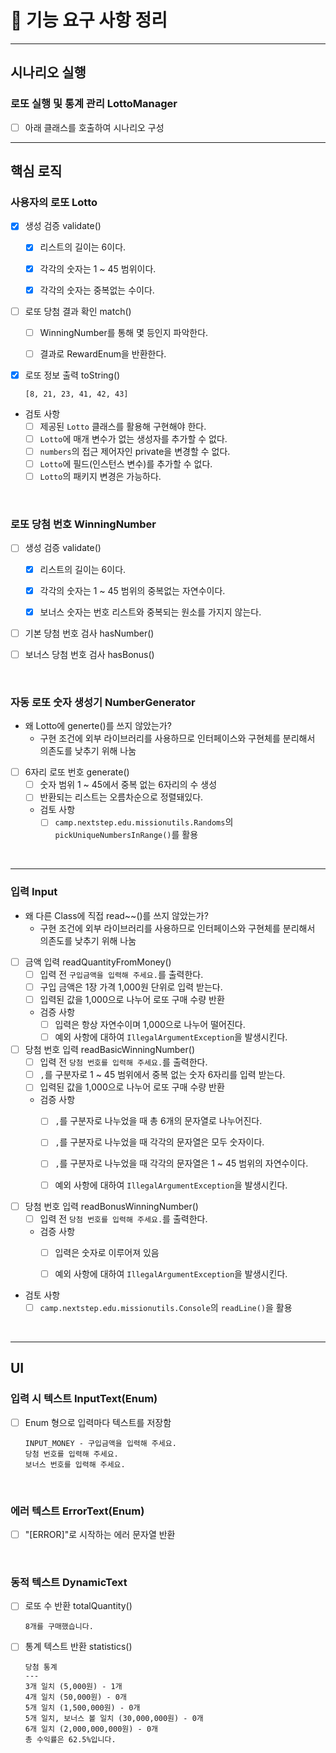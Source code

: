 # 🚀 기능 요구 사항 정리

<hr>

## 시나리오 실행

### 로또 실행 및 통계 관리 LottoManager

- [ ] 아래 클래스를 호출하여 시나리오 구성
  <br/>

<hr>

## 핵심 로직

### 사용자의 로또 Lotto

- [x] 생성 검증 validate()
    - [x] 리스트의 길이는 6이다.
    - [x] 각각의 숫자는 1 ~ 45 범위이다.
    - [x] 각각의 숫자는 중복없는 수이다.


- [ ] 로또 당첨 결과 확인 match()
    - [ ] WinningNumber를 통해 몇 등인지 파악한다.
    - [ ] 결과로 RewardEnum을 반환한다.


- [x] 로또 정보 출력 toString()
    ```
    [8, 21, 23, 41, 42, 43]
    ```

- 검토 사항
    - [ ] 제공된 `Lotto` 클래스를 활용해 구현해야 한다.
    - [ ] `Lotto`에 매개 변수가 없는 생성자를 추가할 수 없다.
    - [ ] `numbers`의 접근 제어자인 private을 변경할 수 없다.
    - [ ] `Lotto`에 필드(인스턴스 변수)를 추가할 수 없다.
    - [ ] `Lotto`의 패키지 변경은 가능하다.

<br/>

### 로또 당첨 번호 WinningNumber

- [ ] 생성 검증 validate()
    - [x] 리스트의 길이는 6이다.
    - [x] 각각의 숫자는 1 ~ 45 범위의 중복없는 자연수이다.
    - [x] 보너스 숫자는 번호 리스트와 중복되는 원소를 가지지 않는다.


- [ ] 기본 당첨 번호 검사 hasNumber()


- [ ] 보너스 당첨 번호 검사 hasBonus()

<br/>


### 자동 로또 숫자 생성기 NumberGenerator

- 왜 Lotto에 generte()를 쓰지 않았는가?
    - 구현 조건에 외부 라이브러리를 사용하므로 인터페이스와 구현체를 분리해서 의존도를 낮추기 위해 나눔


- [ ] 6자리 로또 번호 generate()
    - [ ] 숫자 범위 1 ~ 45에서 중복 없는 6자리의 수 생성
    - [ ] 반환되는 리스트는 오름차순으로 정렬돼있다.
    - 검토 사항
        - [ ] `camp.nextstep.edu.missionutils.Randoms`의 `pickUniqueNumbersInRange()`를 활용

<br/>

<hr>

### 입력 Input

- 왜 다른 Class에 직접 read~~()를 쓰지 않았는가?
    - 구현 조건에 외부 라이브러리를 사용하므로 인터페이스와 구현체를 분리해서 의존도를 낮추기 위해 나눔


- [ ] 금액 입력 readQuantityFromMoney()
    - [ ] 입력 전 `구입금액을 입력해 주세요.`를 출력한다.
    - [ ] 구입 금액은 1장 가격 1,000원 단위로 입력 받는다.
    - [ ] 입력된 값을 1,000으로 나누어 로또 구매 수량 반환
    - 검증 사항
        - [ ] 입력은 항상 자연수이며 1,000으로 나누어 떨어진다.
        - [ ] 예외 사항에 대하여 `IllegalArgumentException`을 발생시킨다.

- [ ] 당첨 번호 입력 readBasicWinningNumber()
    - [ ] 입력 전 `당첨 번호를 입력해 주세요.`를 출력한다.
    - [ ] `,`를 구분자로 1 ~ 45 범위에서 중복 없는 숫자 6자리를 입력 받는다.
    - [ ] 입력된 값을 1,000으로 나누어 로또 구매 수량 반환
    - 검증 사항
        - [ ] `,`를 구분자로 나누었을 때 총 6개의 문자열로 나누어진다.
        - [ ] `,`를 구분자로 나누었을 때 각각의 문자열은 모두 숫자이다.
        - [ ] `,`를 구분자로 나누었을 때 각각의 문자열은 1 ~ 45 범위의 자연수이다.
        - [ ] 예외 사항에 대하여 `IllegalArgumentException`을 발생시킨다.


- [ ] 당첨 번호 입력 readBonusWinningNumber()
    - [ ] 입력 전 `당첨 번호를 입력해 주세요.`를 출력한다.
    - 검증 사항
        - [ ] 입력은 숫자로 이루어져 있음
        - [ ] 예외 사항에 대하여 `IllegalArgumentException`을 발생시킨다.


- 검토 사항
    - [ ] `camp.nextstep.edu.missionutils.Console`의 `readLine()`을 활용

<br/>

<hr>

## UI

### 입력 시 텍스트 InputText(Enum)

- [ ] Enum 형으로 입력마다 텍스트를 저장함
    ```
    INPUT_MONEY - 구입금액을 입력해 주세요.
    당첨 번호를 입력해 주세요.
    보너스 번호를 입력해 주세요.
    ```

<br/>

### 에러 텍스트 ErrorText(Enum)

- [ ] "[ERROR]"로 시작하는 에러 문자열 반환

<br/>

### 동적 텍스트 DynamicText

- [ ] 로또 수 반환 totalQuantity()
    ```
    8개를 구매했습니다.
    ```
- [ ] 통계 텍스트 반환 statistics()

    ```
    당첨 통계
    ---
    3개 일치 (5,000원) - 1개
    4개 일치 (50,000원) - 0개
    5개 일치 (1,500,000원) - 0개
    5개 일치, 보너스 볼 일치 (30,000,000원) - 0개
    6개 일치 (2,000,000,000원) - 0개
    총 수익률은 62.5%입니다.
    ```

<br/>

    